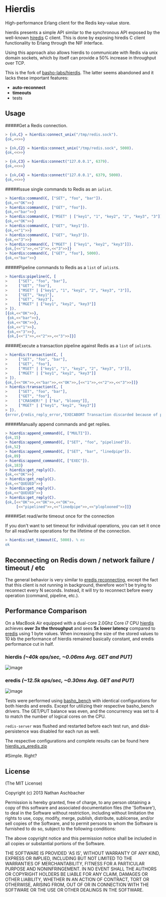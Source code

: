 # Hierdis

High-performance Erlang client for the Redis key-value store.

hierdis presents a simple API similar to the synchronous API exposed by the well-known [hiredis](https://github.com/redis/hiredis) C client.  This is done by exposing hiredis C client functionality to Erlang through the NIF interface.

Using this approach also allows hierdis to communicate with Redis via unix domain sockets, which by itself can provide a 50% increase in throughput over TCP.

This is the fork of [basho-labs/hierdis](https://github.com/basho-labs/hierdis). The latter seems abandoned and it lacks these important features:

* **auto-reconnect**
* **timeouts**
* tests

## Usage

#####Get a Redis connection.

```erl
> {ok,C} = hierdis:connect_unix("/tmp/redis.sock").
{ok,<<>>}

> {ok,C2} = hierdis:connect_unix("/tmp/redis.sock", 5000).
{ok,<<>>}

> {ok,C3} = hierdis:connect("127.0.0.1", 6379).
{ok,<<>>}

> {ok,C4} = hierdis:connect("127.0.0.1", 6379, 5000).
{ok,<<>>}
```

#####Issue single commands to Redis as an `iolist`.

```erl
> hierdis:command(C, ["SET", "foo", "bar"]).
{ok,<<"OK">>}
> hierdis:command(C, ["GET", "foo"]).
{ok,<<"bar">>}
> hierdis:command(C, ["MSET" | ["key1", "1", "key2", "2", "key3", "3"]]).
{ok,<<"OK">>}
> hierdis:command(C, ["GET", "key1"]).
{ok,<<"1">>}
> hierdis:command(C, ["GET", "key3"]).
{ok,<<"3">>}
> hierdis:command(C, ["MGET" | ["key1", "key2", "key3"]]).
{ok,[<<"1">>,<<"2">>,<<"3">>]}
> hierdis:command(C, ["GET", "foo"], 5000).
{ok,<<"bar">>}
```

#####Pipeline commands to Redis as a `list` of `iolist`s.

```erl
> hierdis:pipeline(C, [
>     ["SET", "foo", "bar"],
>     ["GET", "foo"],
>     ["MSET" | ["key1", "1", "key2", "2", "key3", "3"]],
>     ["GET", "key1"],
>     ["GET", "key3"],
>     ["MGET" | ["key1", "key2", "key3"]]
> ]).
[{ok,<<"OK">>},
 {ok,<<"bar">>},
 {ok,<<"OK">>},
 {ok,<<"1">>},
 {ok,<<"3">>},
 {ok,[<<"1">>,<<"2">>,<<"3">>]}]
```

#####Execute a transaction pipeline against Redis as a `list` of `iolist`s.

```erl
> hierdis:transaction(C, [
>     ["SET", "foo", "bar"],
>     ["GET", "foo"],
>     ["MSET" | ["key1", "1", "key2", "2", "key3", "3"]],
>     ["MGET" | ["key1", "key2", "key3"]]
> ]).
{ok,[<<"OK">>,<<"bar">>,<<"OK">>,[<<"1">>,<<"2">>,<<"3">>]]}
> hierdis:transaction(C, [
>     ["SET", "foo", "bar"],
>     ["GET", "foo"],
>     ["CRASHER!" | ["ka", "blooey"]],
>     ["MGET" | ["key1", "key2", "key3"]]
> ]).
{error,{redis_reply_error,"EXECABORT Transaction discarded because of previous errors."}}
```

#####Manually append commands and get replies.

```erl
> hierdis:append_command(C, ["MULTI"]).
{ok,15}
> hierdis:append_command(C, ["SET", "foo", "pipelined"]).
{ok,52}
> hierdis:append_command(C, ["SET", "bar", "linedpipe"]).
{ok,89}
> hierdis:append_command(C, ["EXEC"]).
{ok,183}
> hierdis:get_reply(C).
{ok,<<"OK">>}
> hierdis:get_reply(C).
{ok,<<"QUEUED">>}
> hierdis:get_reply(C).
{ok,<<"QUEUED">>}
> hierdis:get_reply(C).
{ok,[<<"OK">>,<<"OK">>,<<"OK">>,
     [<<"pipelined">>,<<"linedpipe">>,<<"ploplooned">>]]}
```

#####Set read/write timeout once for the connection

If you don't want to set timeout for individual operations, you can set it once for all read/write operations for the lifetime of the connection.

```erl
> hierdis:set_timeout(C, 5000). % ms
ok
```

## Reconnecting on Redis down / network failure / timeout / etc

The general behavior is very similar to [eredis reconnecting](https://github.com/wooga/eredis#reconnecting-on-redis-down--network-failure--timeout--etc), except the fact that this client is not running in background, therefore won't be trying to reconnect every N seconds. Instead, it will try to reconnect before every operation (command, pipeline, etc.).

## Performance Comparison

On a MacBook Air equipped with a dual-core 2.0Ghz Core i7 CPU [hierdis](https://github.com/nathanaschbacher/hierdis) achieves __over 3x the throughput__ and sees __5x lower latency__ compared to [eredis](https://github.com/wooga/eredis) using 1 byte values.  When increasing the size of the stored values to 10 kb the performance of hierdis remained basically constant, and eredis performance cut in half.

### hierdis _(~40k ops/sec, ~0.06ms Avg. GET and PUT)_

![image](http://8f924b3a90f48795da10-9641d055ebc6aa017a8465b739bd1db3.r19.cf1.rackcdn.com/hierdis_5min_4workers/summary.png)

### eredis _(~12.5k ops/sec, ~0.30ms Avg. GET and PUT)_

![image](http://8f924b3a90f48795da10-9641d055ebc6aa017a8465b739bd1db3.r19.cf1.rackcdn.com/eredis_5min_4workers/summary.png)

Tests were performed using [basho_bench](https://github.com/basho/basho_bench) with identical configurations for both hierdis and eredis.  Except for utilizing their respective basho_bench drivers.  The GET/PUT balance was even, and the concurrency was set to 4 to match the number of logical cores on the CPU.

`redis-server` was flushed and restarted before each test run, and disk-persistence was disabled for each run as well.

The respective configurations and complete results can be found here [hierdis_vs_eredis.zip](http://8f924b3a90f48795da10-9641d055ebc6aa017a8465b739bd1db3.r19.cf1.rackcdn.com/hierdis_vs_eredis.zip)

#Simple. Right?

## License

(The MIT License)

Copyright (c) 2013 Nathan Aschbacher

Permission is hereby granted, free of charge, to any person obtaining
a copy of this software and associated documentation files (the
'Software'), to deal in the Software without restriction, including
without limitation the rights to use, copy, modify, merge, publish,
distribute, sublicense, and/or sell copies of the Software, and to
permit persons to whom the Software is furnished to do so, subject to
the following conditions:

The above copyright notice and this permission notice shall be
included in all copies or substantial portions of the Software.

THE SOFTWARE IS PROVIDED 'AS IS', WITHOUT WARRANTY OF ANY KIND,
EXPRESS OR IMPLIED, INCLUDING BUT NOT LIMITED TO THE WARRANTIES OF
MERCHANTABILITY, FITNESS FOR A PARTICULAR PURPOSE AND NONINFRINGEMENT.
IN NO EVENT SHALL THE AUTHORS OR COPYRIGHT HOLDERS BE LIABLE FOR ANY
CLAIM, DAMAGES OR OTHER LIABILITY, WHETHER IN AN ACTION OF CONTRACT,
TORT OR OTHERWISE, ARISING FROM, OUT OF OR IN CONNECTION WITH THE
SOFTWARE OR THE USE OR OTHER DEALINGS IN THE SOFTWARE.
